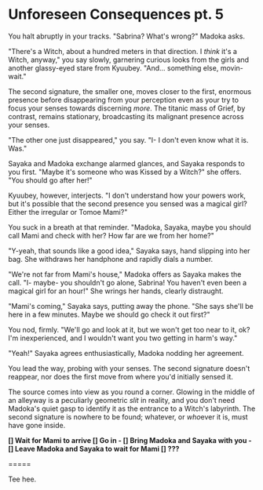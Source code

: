 # Unforeseen Consequences pt. 5

You halt abruptly in your tracks. "Sabrina? What's wrong?" Madoka asks.

"There's a Witch, about a hundred meters in that direction. I *think* it's a Witch, anyway," you say slowly, garnering curious looks from the girls and another glassy-eyed stare from Kyuubey. "And... something else, movin- wait."

The second signature, the smaller one, moves closer to the first, enormous presence before disappearing from your perception even as your try to focus your senses towards discerning *more*. The titanic mass of Grief, by contrast, remains stationary, broadcasting its malignant presence across your senses.

"The other one just disappeared," you say. "I- I don't even know what it is. Was."

Sayaka and Madoka exchange alarmed glances, and Sayaka responds to you first. "Maybe it's someone who was Kissed by a Witch?" she offers. "You should go after her!"

Kyuubey, however, interjects. "I don't understand how your powers work, but it's possible that the second presence you sensed was a magical girl? Either the irregular or Tomoe Mami?"

You suck in a breath at that reminder. "Madoka, Sayaka, maybe you should call Mami and check with her? How far are we from her home?"

"Y-yeah, that sounds like a good idea," Sayaka says, hand slipping into her bag. She withdraws her handphone and rapidly dials a number.

"We're not far from Mami's house," Madoka offers as Sayaka makes the call. "I- maybe- you shouldn't go alone, Sabrina! You haven't even been a magical girl for an hour!" She wrings her hands, clearly distraught.

"Mami's coming," Sayaka says, putting away the phone. "She says she'll be here in a few minutes. Maybe we should go check it out first?"

You nod, firmly. "We'll go and look at it, but we won't get too near to it, ok? I'm inexperienced, and I wouldn't want you two getting in harm's way."

"Yeah!" Sayaka agrees enthusiastically, Madoka nodding her agreement.

You lead the way, probing with your senses. The second signature doesn't reappear, nor does the first move from where you'd initially sensed it.

The source comes into view as you round a corner. Glowing in the middle of an alleyway is a peculiarly geometric *slit* in reality, and you don't need Madoka's quiet gasp to identify it as the entrance to a Witch's labyrinth. The second signature is nowhere to be found; whatever, or *who*ever it is, must have gone inside.

**\[] Wait for Mami to arrive
\[] Go in
\- \[] Bring Madoka and Sayaka with you
\- \[] Leave Madoka and Sayaka to wait for Mami
\[] ???**

\=====​

Tee hee.
